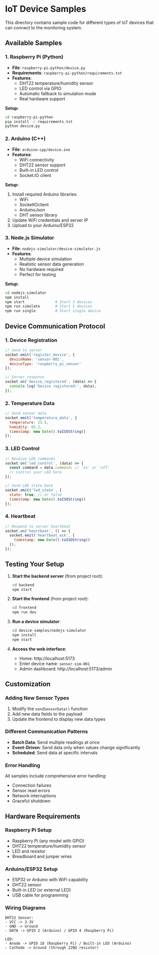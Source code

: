 # IoT Device Samples

This directory contains sample code for different types of IoT devices that can connect to the monitoring system.

## Available Samples

### 1. Raspberry Pi (Python)
- **File**: `raspberry-pi-python/device.py`
- **Requirements**: `raspberry-pi-python/requirements.txt`
- **Features**: 
  - DHT22 temperature/humidity sensor
  - LED control via GPIO
  - Automatic fallback to simulation mode
  - Real hardware support

**Setup:**
```bash
cd raspberry-pi-python
pip install -r requirements.txt
python device.py
```

### 2. Arduino (C++)
- **File**: `arduino-cpp/device.ino`
- **Features**:
  - WiFi connectivity
  - DHT22 sensor support
  - Built-in LED control
  - Socket.IO client

**Setup:**
1. Install required Arduino libraries:
   - WiFi
   - SocketIOclient
   - ArduinoJson
   - DHT sensor library
2. Update WiFi credentials and server IP
3. Upload to your Arduino/ESP32

### 3. Node.js Simulator
- **File**: `nodejs-simulator/device-simulator.js`
- **Features**:
  - Multiple device simulation
  - Realistic sensor data generation
  - No hardware required
  - Perfect for testing

**Setup:**
```bash
cd nodejs-simulator
npm install
npm start              # Start 3 devices
npm run simulate       # Start 5 devices
npm run single         # Start single device
```

## Device Communication Protocol

### 1. Device Registration
```javascript
// Send to server
socket.emit('register_device', {
  deviceName: 'sensor-001',
  deviceType: 'raspberry_pi_sensor'
});

// Server response
socket.on('device_registered', (data) => {
  console.log('Device registered:', data);
});
```

### 2. Temperature Data
```javascript
// Send sensor data
socket.emit('temperature_data', {
  temperature: 23.5,
  humidity: 65.2,
  timestamp: new Date().toISOString()
});
```

### 3. LED Control
```javascript
// Receive LED commands
socket.on('led_control', (data) => {
  const command = data.command; // 'on' or 'off'
  // Control your LED here
});

// Send LED state back
socket.emit('led_state', {
  state: true, // or false
  timestamp: new Date().toISOString()
});
```

### 4. Heartbeat
```javascript
// Respond to server heartbeat
socket.on('heartbeat', () => {
  socket.emit('heartbeat_ack', {
    timestamp: new Date().toISOString()
  });
});
```

## Testing Your Setup

1. **Start the backend server** (from project root):
   ```bash
   cd backend
   npm start
   ```

2. **Start the frontend** (from project root):
   ```bash
   cd frontend
   npm run dev
   ```

3. **Run a device simulator**:
   ```bash
   cd device-samples/nodejs-simulator
   npm install
   npm start
   ```

4. **Access the web interface**:
   - Home: http://localhost:5173
   - Enter device name: `sensor-sim-001`
   - Admin dashboard: http://localhost:5173/admin

## Customization

### Adding New Sensor Types
1. Modify the `sendSensorData()` function
2. Add new data fields to the payload
3. Update the frontend to display new data types

### Different Communication Patterns
- **Batch Data**: Send multiple readings at once
- **Event-Driven**: Send data only when values change significantly
- **Scheduled**: Send data at specific intervals

### Error Handling
All samples include comprehensive error handling:
- Connection failures
- Sensor read errors
- Network interruptions
- Graceful shutdown

## Hardware Requirements

### Raspberry Pi Setup
- Raspberry Pi (any model with GPIO)
- DHT22 temperature/humidity sensor
- LED and resistor
- Breadboard and jumper wires

### Arduino/ESP32 Setup
- ESP32 or Arduino with WiFi capability
- DHT22 sensor
- Built-in LED (or external LED)
- USB cable for programming

### Wiring Diagrams
```
DHT22 Sensor:
- VCC -> 3.3V
- GND -> Ground
- DATA -> GPIO 2 (Arduino) / GPIO 4 (Raspberry Pi)

LED:
- Anode -> GPIO 18 (Raspberry Pi) / Built-in LED (Arduino)
- Cathode -> Ground (through 220Ω resistor)
```